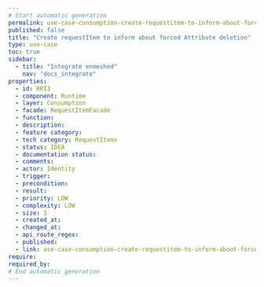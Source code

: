 ```yaml
---
# Start automatic generation
permalink: use-case-consumption-create-requestitem-to-inform-about-forced-attribute-deletion
published: false
title: "Create requestItem to inform about forced Attribute deletion"
type: use-case
toc: true
sidebar:
  - title: "Integrate enmeshed"
    nav: "docs_integrate"
properties:
  - id: RRI3
  - component: Runtime
  - layer: Consumption
  - facade: RequestItemFacade
  - function:
  - description:
  - feature category:
  - tech category: RequestItems
  - status: IDEA
  - documentation status:
  - comments:
  - actor: Identity
  - trigger:
  - precondition:
  - result:
  - priority: LOW
  - complexity: LOW
  - size: S
  - created_at:
  - changed_at:
  - api_route_regex:
  - published:
  - link: use-case-consumption-create-requestitem-to-inform-about-forced-attribute-deletion
require:
required_by:
# End automatic generation
---
```

